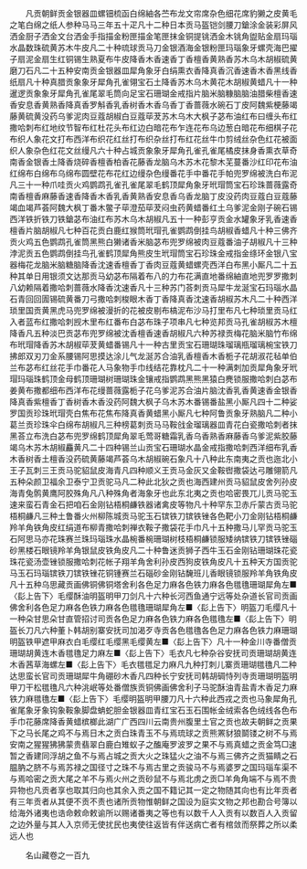<!-- { "loadSidebar": true } -->
　　凡贡朝鲜贡金银器皿螺钿梳函白绵紬各苎布龙文帘席杂色细花席豹獭之皮黄毛之笔白绵之纸人参种马马三年五十疋凡十二种日本贡马盔铠剑腰刀鎗涂金装彩屏风洒金厨子洒金文台洒金手指描金粉匣描金笔匣抹金铜提铫洒金木铫角盥贴金扇玛瑙水晶数珠硫黄苏木牛皮凡二十种琉球贡马刀金银酒海金银粉匣玛瑙象牙螺壳海巴擢子扇泥金扇生红铜锡生熟夏布牛皮降香木香速香丁香檀香黄熟香苏木乌木胡椒硫黄磨刀石凡二十五种安南贡金银器皿犀角象牙白绢熏衣香降真香沉香速香木香黑线香纸扇凡十种真腊贡象象牙犀角孔雀翎宝石土降香苏木乌木黄花木胡椒黄蜡凡十一种暹逻贡象象牙犀角孔雀尾翠毛筒向足宝石珊瑚金戒指片脑米脑糠脑脑油腊柴檀香速香安息香黄熟香降真香罗斛香乳香树香木香乌香丁香蔷薇水碗石丁皮阿魏紫梗藤竭藤黄硫黄没药乌爹泥肉豆蔻胡椒白豆蔻荜茇苏木乌木大枫子苾布油红布曰缠头布红撒哈刺布红地纹节智布红杜花头布红边白暗花布乍连花布乌边葱白暗花布细棋子花布织人象花文打布西洋布织花红丝打布织杂丝打布红花丝牛巾剪绒丝杂色红花被面织人象杂色红花文丝缦凡六十种占城贡象象牙犀角孔雀孔雀尾橘皮抹身香熏衣草奇南香金银香土降香烧碎香檀香柏香花藤香龙脑乌木苏木花黎木芜蔓番沙红印花布油红绵布白绵布乌绵布圆壁花布花红边缦杂色缦番花手中番花手帕兜罗绵被洗白布泥凡三十一种爪哇贡火鸡鹦鹉孔雀孔雀尾翠毛鹤顶犀角象牙玳瑁筒宝石珍珠蔷薇露奇南香檀香麻藤香速香降香木香乳香黄熟香安息香乌香龙脑丁皮没药肉豆蔻白豆蔻藤竭血竭芦荟阿魏大枫丁番木鳖子荜澄茄荜茇闷虫药黄蜡番红土乌爹泥金刚子碗石锡西洋铁折铁刀铁鎗苾布油红布苏木乌木胡椒凡五十一种彭亨贡金水罐象牙乳香速香檀香片脑胡椒凡七种百花贡白鹿红猴筒玳瑁孔雀鹦鹉倒挂鸟胡椒香蜡凡十种三佛齐贡火鸡五色鹦鹉孔雀筒黑熊白獭诸香米脑苾布兜罗绵被肉豆蔻番油子胡椒凡十三种浡泥贡五色鹦鹉倒挂鸟孔雀鹤顶犀角熊皮生玳瑁筒宝石珍珠金戒指金绦环金银八宝器梅花龙脑米脑糖脑降香沈速香檀香丁香肉豆蔻黄蜡螺壳西洋白布黑小厮凡二十五种其单日用银须文达那贡马幼苾布隔着布八的力布花满直地番绵紬直地兜罗罗撒刺八幼赖隔着撒哈刺蔷薇水降香沈速香凡十三种苏门荅刺贡马犀牛龙涎宝石玛瑙水晶石青回回圊锡硫黄番刀弓撒哈刺梭眼木香丁香降真香沈速香胡椒苏木凡二十种西洋琐里国贡黄黑虎马兜罗绵被漫折的花被皮剔布槁泥布沙马打里布凡七种琐里贡马红入者蓝布红撒哈刺觊木里布红番布白苾布珠子项串凡七种览邦贡马孔雀胡椒苏木檀降香凡五种淡巴贡苾布兜罗绵被沈香檀香速香胡椒凡六种苏禄贡梅花脑米脑竹布绵布玳瑁降香苏木胡椒荜茇黄蜡番锡凡十一种古里贡宝石珊瑚珠瑠璃瓶瑠璃椀宝铁刀拂郎双刃刀金系腰锡阿思摸达涂儿气龙涎苏合油乳香檀香木香栀子花胡淑花毡单伯兰布苾布红丝花手巾番花人马象物手巾线结花靠枕凡二十一种满刺加贡犀角象牙玳瑁玛瑙珠鹤顶金母鹤顶珊瑚树珊瑚珠金镶戒指鹦鹉黑熊黑猿白麂锁服撒哈刺白苾布姜黄布撒都细布西洋布花缦蔷薇露栀子花乌爹泥苏合油片脑沈香乳香黄速香金银香降真香紫檀香丁香树香木香没药阿魏大枫子乌木苏木番锡番盐黑小厮凡四十二种娑罗国贡珍珠玳瑁壳白焦布花焦布降真香黄蜡黑小厮凡七种阿鲁贡象牙熟脑凡二种小葛兰贡珍珠伞白绵布胡椒凡三种榜葛刺贡马马鞍戗金瑠璃器皿青花白瓷撒哈刺者抹黑荅立布洗白苾布兜罗绵鹤顶犀角翠毛莺哥糖霜乳香乌香熟香麻藤香乌爹泥紫胶藤竭乌木苏木胡椒麤黄凡二十四种锡兰山贡宝石珊瑚水晶金戒指撒哈刺西洋细布乳香木香树香土檀香没药硫黄藤竭芦荟乌木胡椒碗石象凡十八种此东南夷之贡也迤北小王子瓦刺三王贡马驼貂鼠皮海青凡四种顺义王贡马金灰又金鞍辔撒袋达弓雕翎箭凡五种朵颜卫福余卫泰宁卫贡驼马凡二种此北狄之贡也海西建州贡马貂鼠皮舍列孙皮海青兔鹘黄鹰阿胶殊角凡八种殊角者海象牙也此东北夷之贡也哈密畏兀儿贡马驼玉速来蛮石青金石把咱石金刚钻梧桐鹻铁器诸禽皮等物凡十种罕东卫赤斤蒙古贡马驼梧桐鹻凡三种土鲁番火州柳陈城贡马驼玉石镔铁刀镔铁锉各色靶小刀金刚钻梧桐鹻羚羊角铁角皮红绢道布柳青撒哈刺禅衣鞍子撒袋花手巾凡十五种撒马儿罕贡马驼玉石阿思马亦花珠赛兰珠玛瑙珠水晶椀番椀珊瑚树枝梧桐鹻锁服矮纳镔铁刀镔铁锉碯砂黑楼石眼镜羚羊角银鼠皮铁角皮凡二十种鲁迷贡狮子西牛玉石金刚钻珊瑚珠花瓷珠花瓷汤壶锉锁服撒哈刺花帐子翔羊角舍利孙皮西狗皮铁角皮凡十五种天方国贡驼马玉石玛瑙镔铁刀镔铁锉花铜锺赛兰石碯砂金刚钻馣班儿香眼镜锁服羚羊角铁角皮凡十五种乌思藏贡画佛铜佛铜塔舍利各色足力麻各色铁力麻各色氆氇珊瑚犀角左■〈髟上告下〉毛缨酥油明盔明甲刀剑凡十六种长河西鱼通宁远等处杂道长官司贡画佛舍利各色足力麻各色铁力麻各色氆氇珊瑚犀角左■〈髟上告下〉明盔刀毛缨凡十一种朵甘思朵甘直管招讨司贡各色足力麻各色铁力麻各色氆氇左■〈髟上告下〉明盔长刀凡六种董卜韩胡别寨安抚司加渴歹寺贡各色氆氇各色足力麻各色铁力麻珊瑚明盔铁甲遮甲麻衣白毛缨红毛缨黑毛缨黄左■〈髟上告下〉凡十一种金川寺番僧贡珊瑚胡黄连木香氆氇足力麻左■〈髟上告下〉毛衣凡七种杂谷安抚司贡珊瑚胡黄连木香茜草海螺左■〈髟上告下〉毛衣氆氆足力麻凡九种打刺儿寨贡珊瑚氆氇凡二种达思蛮长官司贡珊瑚犀牛角硼砂木香凡四种长宁安抚司韩胡碉恃列寺贡珊瑚明盔明甲刀干松氆氇凡六种洮岷等处番僧族贡铜佛画佛舍利子马驼酥油青盐青木香足力麻铁力麻氆氇左■〈髟上告下〉毛缨明盔明甲腰刀凡十六种此西戎之贡也马象犀角孔雀尾象牙象钩象鞍象脚盘蚺蛇胆金银器皿青红宝石玉石围帐金绒索各色绒线各色布手巾花藤席降香黄蜡槟榔此湖广广西四川云南贵州腹里土官之贡也故夫朝鲜之贡果下之马长尾之鸡不与焉日木之贡白珠青玉不与焉琉球之贡熊罴豺狼鬬镂之树不与焉安南之猩猩狒狒蒙贵翡翠白鹿白雉蚁子之醢庵罗波罗之果不与焉真蜡之贡金笃□速暂之香建同浮胡之鱼不与焉占城之贡大火之珠猛火之油不与焉三佛齐之贡猫睛之石腽肭之脐不与焉苏禄之国径寸之珠不与焉古里之贡骏马不与焉婆罗之国玛瑙车渠不与焉哈密之贡大尾之羊不与焉火州之贡砂鼠不与焉北虏之贡□羊角角端不与焉不贵异物也凡贡者享也取其归向也其余入贡之国不籍记其一定之物随其向也有比年贡者有三年贡者从其便不贡不责也诸所贡物惟朝鲜之国设为庭实文物之邦也勘合号簿以给海外诸夷也诰命敕命敕谕所以赐诸番夷之等也有以数千人入贡有以数百人入贡留之边外量与其人入京师无使扰民也夷使往返皆有伴送病亡者有棺敛而祭葬之所以柔远人也 

　　名山藏卷之一百九 
